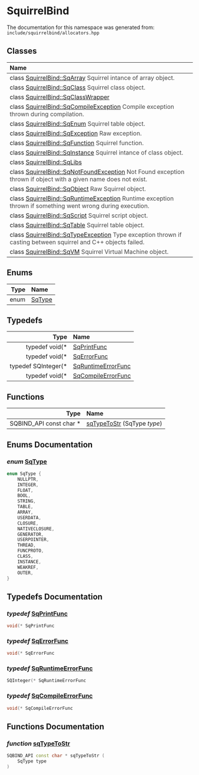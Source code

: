 SquirrelBind
===================================


The documentation for this namespace was generated from: `include/squirrelbind/allocators.hpp`



## Classes

| Name |
|:-----|
| class [SquirrelBind::SqArray](SquirrelBind_SqArray.html) <span style="opacity:0.8;">Squirrel intance of array object. </span> |
| class [SquirrelBind::SqClass](SquirrelBind_SqClass.html) <span style="opacity:0.8;">Squirrel class object. </span> |
| class [SquirrelBind::SqClassWrapper](SquirrelBind_SqClassWrapper.html) |
| class [SquirrelBind::SqCompileException](SquirrelBind_SqCompileException.html) <span style="opacity:0.8;">Compile exception thrown during compilation. </span> |
| class [SquirrelBind::SqEnum](SquirrelBind_SqEnum.html) <span style="opacity:0.8;">Squirrel table object. </span> |
| class [SquirrelBind::SqException](SquirrelBind_SqException.html) <span style="opacity:0.8;">Raw exception. </span> |
| class [SquirrelBind::SqFunction](SquirrelBind_SqFunction.html) <span style="opacity:0.8;">Squirrel function. </span> |
| class [SquirrelBind::SqInstance](SquirrelBind_SqInstance.html) <span style="opacity:0.8;">Squirrel intance of class object. </span> |
| class [SquirrelBind::SqLibs](SquirrelBind_SqLibs.html) |
| class [SquirrelBind::SqNotFoundException](SquirrelBind_SqNotFoundException.html) <span style="opacity:0.8;">Not Found exception thrown if object with a given name does not exist. </span> |
| class [SquirrelBind::SqObject](SquirrelBind_SqObject.html) <span style="opacity:0.8;">Raw Squirrel object. </span> |
| class [SquirrelBind::SqRuntimeException](SquirrelBind_SqRuntimeException.html) <span style="opacity:0.8;">Runtime exception thrown if something went wrong during execution. </span> |
| class [SquirrelBind::SqScript](SquirrelBind_SqScript.html) <span style="opacity:0.8;">Squirrel script object. </span> |
| class [SquirrelBind::SqTable](SquirrelBind_SqTable.html) <span style="opacity:0.8;">Squirrel table object. </span> |
| class [SquirrelBind::SqTypeException](SquirrelBind_SqTypeException.html) <span style="opacity:0.8;">Type exception thrown if casting between squirrel and C++ objects failed. </span> |
| class [SquirrelBind::SqVM](SquirrelBind_SqVM.html) <span style="opacity:0.8;">Squirrel Virtual Machine object. </span> |


## Enums

| Type | Name |
| -------: | :------- |
| enum | [SqType](#c430f06a) |


## Typedefs

| Type | Name |
| -------: | :------- |
| typedef void(* | [SqPrintFunc](#36998101) |
| typedef void(* | [SqErrorFunc](#8de85840) |
| typedef SQInteger(* | [SqRuntimeErrorFunc](#4d456308) |
| typedef void(* | [SqCompileErrorFunc](#356b6c86) |


## Functions

| Type | Name |
| -------: | :------- |
|  SQBIND_API const char * | [sqTypeToStr](#693f5011) (SqType _type_)  |


## Enums Documentation

### _enum_ <a id="c430f06a" href="#c430f06a">SqType</a>

```cpp
enum SqType {
    NULLPTR,
    INTEGER,
    FLOAT,
    BOOL,
    STRING,
    TABLE,
    ARRAY,
    USERDATA,
    CLOSURE,
    NATIVECLOSURE,
    GENERATOR,
    USERPOINTER,
    THREAD,
    FUNCPROTO,
    CLASS,
    INSTANCE,
    WEAKREF,
    OUTER,
}
```





## Typedefs Documentation

### _typedef_ <a id="36998101" href="#36998101">SqPrintFunc</a>

```cpp
void(* SqPrintFunc
```



### _typedef_ <a id="8de85840" href="#8de85840">SqErrorFunc</a>

```cpp
void(* SqErrorFunc
```



### _typedef_ <a id="4d456308" href="#4d456308">SqRuntimeErrorFunc</a>

```cpp
SQInteger(* SqRuntimeErrorFunc
```



### _typedef_ <a id="356b6c86" href="#356b6c86">SqCompileErrorFunc</a>

```cpp
void(* SqCompileErrorFunc
```





## Functions Documentation

### _function_ <a id="693f5011" href="#693f5011">sqTypeToStr</a>

```cpp
SQBIND_API const char * sqTypeToStr (
    SqType type
) 
```






